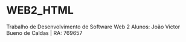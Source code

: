 # WEB2_HTML

Trabalho de Desenvolvimento de Software Web 2
Alunos:
João Victor Bueno de Caldas | RA: 769657